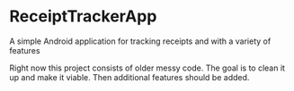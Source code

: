 # ReceiptTrackerApp
A simple Android application for tracking receipts and with a variety of features

Right now this project consists of older messy code. The goal is to clean it up and make it viable. Then additional features should be added.
